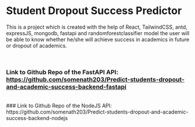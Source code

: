 # Student Dropout Success Predictor

This is a project which is created with the help of React, TailwindCSS, antd, expressJS, mongodb, fastapi and randomforestclassifier model the user will be able to know whether he/she will achieve success in academics in future or dropout of academics.

<br>

### Link to Github Repo of the FastAPI API: https://github.com/somenath203/Predict-students-dropout-and-academic-success-backend-fastapi
<br>
### Link to Github Repo of the NodeJS API: https://github.com/somenath203/Predict-students-dropout-and-academic-success-backend-nodejs

